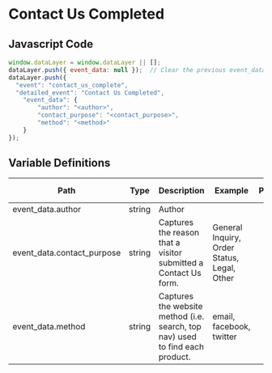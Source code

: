 # Contact Us Completed

### 

## Javascript Code
```js
window.dataLayer = window.dataLayer || [];
dataLayer.push({ event_data: null });  // Clear the previous event_data object.
dataLayer.push({
  "event": "contact_us_complete",
  "detailed_event": "Contact Us Completed",
    "event_data": {
        "author": "<author>",
        "contact_purpose": "<contact_purpose>",
        "method": "<method>"
    }
});
```

## Variable Definitions

|Path|Type|Description|Example|Pattern|Min Length|Max Length|Minimum|Maximum|Multiple Of|
| --- | --- | --- | --- | --- | --- | --- | --- | --- | --- |
|event_data.author|string|Author||||||||
|event_data.contact_purpose|string|Captures the reason that a visitor submitted a Contact Us form.|General Inquiry, Order Status, Legal, Other|||||||
|event_data.method|string|Captures the website method \(i.e. search, top nav\) used to find each product.|email, facebook, twitter|||||||




